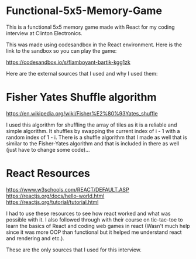 # Functional-5x5-Memory-Game
This is a functional 5x5 memory game made with React for my coding interview at Clinton Electronics.

This was made using codesandbox in the React environment. Here is the link to the sandbox so you can play the game:

https://codesandbox.io/s/flamboyant-bartik-kgg1zk

Here are the external sources that I used and why I used them:

# Fisher Yates Shuffle algorithm
https://en.wikipedia.org/wiki/Fisher%E2%80%93Yates_shuffle

I used this algorithm for shuffling the array of tiles as it is a reliable and simple algorithm. It shuffles by swapping the current index of i - 1 with a random index of 1 - i. There is a shuffle algorithm that I made as well that is similar to the Fisher-Yates algorithm and that is included in there as well (just have to change some code)...

# React Resources

https://www.w3schools.com/REACT/DEFAULT.ASP
https://reactjs.org/docs/hello-world.html
https://reactjs.org/tutorial/tutorial.html

I had to use these resources to see how react worked and what was possible with it. I also followed through with their course on tic-tac-toe to learn the basics of React and coding web games in react (Wasn't much help since it was more OOP than functional but it helped me understand react and rendering and etc.).

These are the only sources that I used for this interview.
